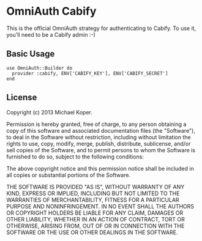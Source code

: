 # OmniAuth Cabify

This is the official OmniAuth strategy for authenticating to Cabify. To
use it, you'll need to be a Cabify admin :-)

## Basic Usage

    use OmniAuth::Builder do
      provider :cabify, ENV['CABIFY_KEY'], ENV['CABIFY_SECRET']
    end

## License

Copyright (c) 2013 Michael Koper.

Permission is hereby granted, free of charge, to any person obtaining a copy of this software and associated documentation files (the "Software"), to deal in the Software without restriction, including without limitation the rights to use, copy, modify, merge, publish, distribute, sublicense, and/or sell copies of the Software, and to permit persons to whom the Software is furnished to do so, subject to the following conditions:

The above copyright notice and this permission notice shall be included in all copies or substantial portions of the Software.

THE SOFTWARE IS PROVIDED "AS IS", WITHOUT WARRANTY OF ANY KIND, EXPRESS OR IMPLIED, INCLUDING BUT NOT LIMITED TO THE WARRANTIES OF MERCHANTABILITY, FITNESS FOR A PARTICULAR PURPOSE AND NONINFRINGEMENT. IN NO EVENT SHALL THE AUTHORS OR COPYRIGHT HOLDERS BE LIABLE FOR ANY CLAIM, DAMAGES OR OTHER LIABILITY, WHETHER IN AN ACTION OF CONTRACT, TORT OR OTHERWISE, ARISING FROM, OUT OF OR IN CONNECTION WITH THE SOFTWARE OR THE USE OR OTHER DEALINGS IN THE SOFTWARE.
